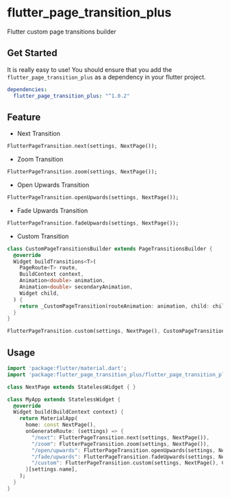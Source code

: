 # flutter_page_transition_plus

Flutter custom page transitions builder

## Get Started

It is really easy to use!
You should ensure that you add the `flutter_page_transition_plus` as a dependency in your flutter project.

```yaml
dependencies:
  flutter_page_transition_plus: "^1.0.2"
```

## Feature

- Next Transition

```dart
FlutterPageTransition.next(settings, NextPage());
```

- Zoom Transition

```dart
FlutterPageTransition.zoom(settings, NextPage());
```

- Open Upwards Transition

```dart
FlutterPageTransition.openUpwards(settings, NextPage());
```

- Fade Upwards Transition

```dart
FlutterPageTransition.fadeUpwards(settings, NextPage());
```

- Custom Transition

```dart
class CustomPageTransitionsBuilder extends PageTransitionsBuilder {
  @override
  Widget buildTransitions<T>(
    PageRoute<T> route,
    BuildContext context,
    Animation<double> animation,
    Animation<double> secondaryAnimation,
    Widget child,
  ) {
    return _CustomPageTransition(routeAnimation: animation, child: child);
  }
}

FlutterPageTransition.custom(settings, NextPage(), CustomPageTransitionsBuilder());
```

## Usage

```dart
import 'package:flutter/material.dart';
import 'package:flutter_page_transition_plus/flutter_page_transition_plus.dart';

class NextPage extends StatelessWidget { }

class MyApp extends StatelessWidget {
  @override
  Widget build(BuildContext context) {
    return MaterialApp(
      home: const NextPage(),
      onGenerateRoute: (settings) => {
        "/next": FlutterPageTransition.next(settings, NextPage()),
        "/zoom": FlutterPageTransition.zoom(settings, NextPage()),
        "/open/upwards": FlutterPageTransition.openUpwards(settings, NextPage()),
        "/fade/upwards": FlutterPageTransition.fadeUpwards(settings, NextPage()),
        "/custom": FlutterPageTransition.custom(settings, NextPage(), CustomPageTransitionsBuilder()),
      }[settings.name],
    );
  }
}
```